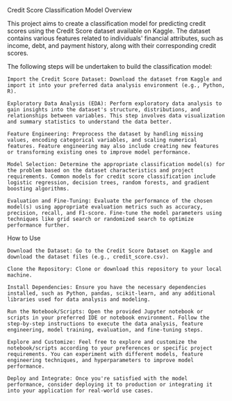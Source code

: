 Credit Score Classification Model
Overview

This project aims to create a classification model for predicting credit scores using the Credit Score dataset available on Kaggle. The dataset contains various features related to individuals' financial attributes, such as income, debt, and payment history, along with their corresponding credit scores.

The following steps will be undertaken to build the classification model:

    Import the Credit Score Dataset: Download the dataset from Kaggle and import it into your preferred data analysis environment (e.g., Python, R).

    Exploratory Data Analysis (EDA): Perform exploratory data analysis to gain insights into the dataset's structure, distributions, and relationships between variables. This step involves data visualization and summary statistics to understand the data better.

    Feature Engineering: Preprocess the dataset by handling missing values, encoding categorical variables, and scaling numerical features. Feature engineering may also include creating new features or transforming existing ones to improve model performance.

    Model Selection: Determine the appropriate classification model(s) for the problem based on the dataset characteristics and project requirements. Common models for credit score classification include logistic regression, decision trees, random forests, and gradient boosting algorithms.

    Evaluation and Fine-Tuning: Evaluate the performance of the chosen model(s) using appropriate evaluation metrics such as accuracy, precision, recall, and F1-score. Fine-tune the model parameters using techniques like grid search or randomized search to optimize performance further.

How to Use

    Download the Dataset: Go to the Credit Score Dataset on Kaggle and download the dataset files (e.g., credit_score.csv).

    Clone the Repository: Clone or download this repository to your local machine.

    Install Dependencies: Ensure you have the necessary dependencies installed, such as Python, pandas, scikit-learn, and any additional libraries used for data analysis and modeling.

    Run the Notebook/Scripts: Open the provided Jupyter notebook or scripts in your preferred IDE or notebook environment. Follow the step-by-step instructions to execute the data analysis, feature engineering, model training, evaluation, and fine-tuning steps.

    Explore and Customize: Feel free to explore and customize the notebook/scripts according to your preferences or specific project requirements. You can experiment with different models, feature engineering techniques, and hyperparameters to improve model performance.

    Deploy and Integrate: Once you're satisfied with the model performance, consider deploying it to production or integrating it into your application for real-world use cases.
